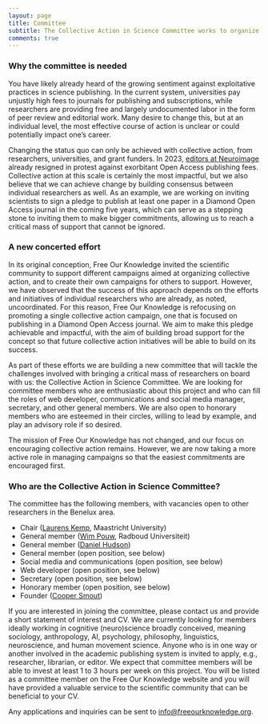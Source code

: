 ```yaml
---
layout: page
title: Committee
subtitle: The Collective Action in Science Committee works to organize collective action campaigns and to bring researchers together to improve our scientific institutions.
comments: true
---
```


### Why the committee is needed
You have likely already heard of the growing sentiment against exploitative practices in science publishing. In the current system, universities pay unjustly high fees to journals for publishing and subscriptions, while researchers are providing free and largely undocumented labor in the form of peer review and editorial work. Many desire to change this, but at an individual level, the most effective course of action is unclear or could potentially impact one’s career.

Changing the status quo can only be achieved with collective action, from researchers, universities, and grant funders. In 2023, [editors at Neuroimage](https://www.nature.com/articles/d41586-023-01391-5) already resigned in protest against exorbitant Open Access publishing fees. Collective action at this scale is certainly the most impactful, but we also believe that we can achieve change by building consensus between individual researchers as well. As an example, we are working on inviting scientists to sign a pledge to publish at least one paper in a Diamond Open Access journal in the coming five years, which can serve as a stepping stone to inviting them to make bigger commitments, allowing us to reach a critical mass of support that cannot be ignored.

### A new concerted effort
In its original conception, Free Our Knowledge invited the scientific community to support different campaigns aimed at organizing collective action, and to create their own campaigns for others to support. However, we have observed that the success of this approach depends on the efforts and initiatives of individual researchers who are already, as noted, uncoordinated. For this reason, Free Our Knowledge is refocusing on promoting a single collective action campaign, one that is focused on publishing in a Diamond Open Access journal. We aim to make this pledge achievable and impactful, with the aim of building broad support for the concept so that future collective action initiatives will be able to build on its success.

As part of these efforts we are building a new committee that will tackle the challenges involved with bringing a critical mass of researchers on board with us: the Collective Action in Science Committee. We are looking for committee members who are enthusiastic about this project and who can fill the roles of web developer, communications and social media manager, secretary, and other general members. We are also open to honorary members who are esteemed in their circles, willing to lead by example, and play an advisory role if so desired.

The mission of Free Our Knowledge has not changed, and our focus on encouraging collective action remains. However, we are now taking a more active role in managing campaigns so that the easiest commitments are encouraged first.

### Who are the Collective Action in Science Committee?
The committee has the following members, with vacancies open to other researchers in the Benelux area.

* Chair ([Laurens Kemp](https://www.nsmd.eu/organisation/people/kemp-laurens), Maastricht University)
* General member ([Wim Pouw](https://wimpouw.com/), Radboud Universiteit)
* General member ([Daniel Hudson](https://www.cs.uni-osnabrueck.de/en/institute/faculty_members.html?module=TemplatePersondetails&target=15067&source=15067&config_id=7ce3f80177be29d7f83252ec765f8766&range_id=0c3ad80568c7b478c148af31ae56baa9&username=dhudson&group_id=231bcc68707016173b49713e1c1c85f4&global_id=b1237e30f9c6932c1e06e933624827d2))
* General member (open position, see below)
* Social media and communications (open position, see below)
* Web developer (open position, see below)
* Secretary (open position, see below)
* Honorary member (open position, see below)
* Founder ([Cooper Smout](https://coopersmout.com/))

If you are interested in joining the committee, please contact us and provide a short statement of interest and CV. We are currently looking for members ideally working in cognitive (neuro)science broadly conceived, meaning sociology, anthropology, AI, psychology, philosophy, linguistics, neuroscience, and human movement science. Anyone who is in one way or another involved in the academic publishing system is invited to apply, e.g., researcher, librarian, or editor. We expect that committee members will be able to invest at least 1 to 3 hours per week on this project. You will be listed as a committee member on the Free Our Knowledge website and you will have provided a valuable service to the scientific community that can be beneficial to your CV.

Any applications and inquiries can be sent to info@freeourknowledge.org.
